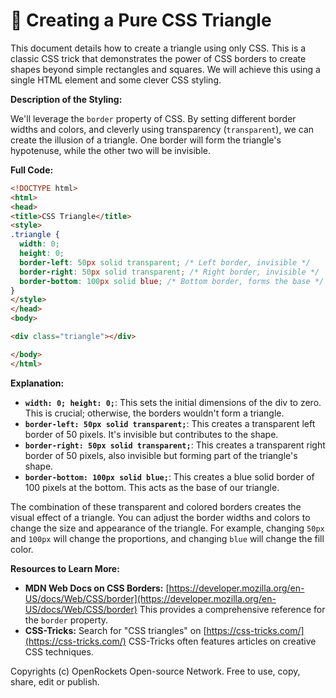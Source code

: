# 🐞 Creating a Pure CSS Triangle


This document details how to create a triangle using only CSS.  This is a classic CSS trick that demonstrates the power of CSS borders to create shapes beyond simple rectangles and squares. We will achieve this using a single HTML element and some clever CSS styling.

**Description of the Styling:**

We'll leverage the `border` property of CSS. By setting different border widths and colors, and cleverly using transparency (`transparent`), we can create the illusion of a triangle.  One border will form the triangle's hypotenuse, while the other two will be invisible.


**Full Code:**

```html
<!DOCTYPE html>
<html>
<head>
<title>CSS Triangle</title>
<style>
.triangle {
  width: 0;
  height: 0;
  border-left: 50px solid transparent; /* Left border, invisible */
  border-right: 50px solid transparent; /* Right border, invisible */
  border-bottom: 100px solid blue; /* Bottom border, forms the base */
}
</style>
</head>
<body>

<div class="triangle"></div>

</body>
</html>
```

**Explanation:**

* **`width: 0; height: 0;`**:  This sets the initial dimensions of the div to zero. This is crucial; otherwise, the borders wouldn't form a triangle.
* **`border-left: 50px solid transparent;`**: This creates a transparent left border of 50 pixels.  It's invisible but contributes to the shape.
* **`border-right: 50px solid transparent;`**: This creates a transparent right border of 50 pixels, also invisible but forming part of the triangle's shape.
* **`border-bottom: 100px solid blue;`**: This creates a blue solid border of 100 pixels at the bottom. This acts as the base of our triangle.

The combination of these transparent and colored borders creates the visual effect of a triangle.  You can adjust the border widths and colors to change the size and appearance of the triangle. For example, changing `50px` and `100px` will change the proportions, and changing `blue` will change the fill color.



**Resources to Learn More:**

* **MDN Web Docs on CSS Borders:** [https://developer.mozilla.org/en-US/docs/Web/CSS/border](https://developer.mozilla.org/en-US/docs/Web/CSS/border)  This provides a comprehensive reference for the `border` property.
* **CSS-Tricks:** Search for "CSS triangles" on [https://css-tricks.com/](https://css-tricks.com/)  CSS-Tricks often features articles on creative CSS techniques.


Copyrights (c) OpenRockets Open-source Network. Free to use, copy, share, edit or publish.


